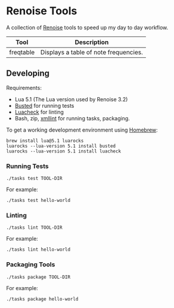 # Renoise Tools

A collection of [Renoise](https://renoise.com) tools to speed up my day to day workflow.

| Tool      | Description                           |
| --------- | ------------------------------------- |
| freqtable | Displays a table of note frequencies. |

## Developing

Requirements:

- Lua 5.1 (The Lua version used by Renoise 3.2)
- [Busted](http://olivinelabs.com/busted) for running tests
- [Luacheck](https://github.com/mpeterv/luacheck) for linting
- Bash, zip, [xmllint](http://xmlsoft.org/xmllint.html) for running tasks, packaging.

To get a working development environment using [Homebrew](https://brew.sh):

```
brew install lua@5.1 luarocks
luarocks --lua-version 5.1 install busted
luarocks --lua-version 5.1 install luacheck
```
### Running Tests

`./tasks test TOOL-DIR`

For example:

`./tasks test hello-world`

### Linting

`./tasks lint TOOL-DIR`

For example:

`./tasks lint hello-world`

### Packaging Tools

`./tasks package TOOL-DIR`

For example:

`./tasks package hello-world`
